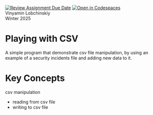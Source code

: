 [![Review Assignment Due Date](https://classroom.github.com/assets/deadline-readme-button-22041afd0340ce965d47ae6ef1cefeee28c7c493a6346c4f15d667ab976d596c.svg)](https://classroom.github.com/a/P6qx3_JC)
[![Open in Codespaces](https://classroom.github.com/assets/launch-codespace-2972f46106e565e64193e422d61a12cf1da4916b45550586e14ef0a7c637dd04.svg)](https://classroom.github.com/open-in-codespaces?assignment_repo_id=18641997)  
Vinyamin Lobchinskiy  
Winter 2025

# Playing with CSV 
A simple program that demonstrate csv file manipulation, by using an example of a security incidents file and adding new data to it. 

# Key Concepts  
csv manipulation   
- reading from csv file  
- writing to csv file 